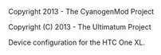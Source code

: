 Copyright 2013 - The CyanogenMod Project

Copyright (C) 2013 - The Ultimatum Project

Device configuration for the HTC One XL.
